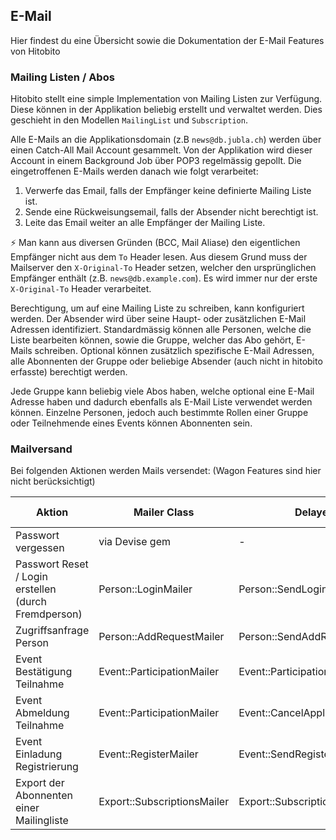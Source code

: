 ## E-Mail

Hier findest du eine Übersicht sowie die Dokumentation der E-Mail Features von Hitobito

### Mailing Listen / Abos

Hitobito stellt eine simple Implementation von Mailing Listen zur Verfügung.
Diese können in der Applikation beliebig erstellt und verwaltet werden. Dies
geschieht in den Modellen `MailingList` und `Subscription`.

Alle E-Mails an die Applikationsdomain (z.B `news@db.jubla.ch`) werden über
einen Catch-All Mail Account gesammelt. Von der Applikation wird dieser Account
in einem Background Job über POP3 regelmässig gepollt. Die eingetroffenen
E-Mails werden danach wie folgt verarbeitet:

1. Verwerfe das Email, falls der Empfänger keine definierte Mailing Liste ist.
2. Sende eine Rückweisungsemail, falls der Absender nicht berechtigt ist.
3. Leite das Email weiter an alle Empfänger der Mailing Liste.

⚡ Man kann aus diversen Gründen (BCC, Mail Aliase) den eigentlichen Empfänger
nicht aus dem `To` Header lesen. Aus diesem Grund muss der Mailserver den
`X-Original-To` Header setzen, welcher den ursprünglichen Empfänger enthält
(z.B. `news@db.example.com`). Es wird immer nur der erste `X-Original-To` Header
verarbeitet.

Berechtigung, um auf eine Mailing Liste zu schreiben, kann konfiguriert werden.
Der Absender wird über seine Haupt- oder zusätzlichen E-Mail Adressen
identifiziert. Standardmässig können alle Personen, welche die Liste bearbeiten
können, sowie die Gruppe, welcher das Abo gehört, E-Mails schreiben. Optional
können zusätzlich spezifische E-Mail Adressen, alle Abonnenten der Gruppe oder
beliebige Absender (auch nicht in hitobito erfasste) berechtigt werden.

Jede Gruppe kann beliebig viele Abos haben, welche optional eine E-Mail Adresse
haben und dadurch ebenfalls als E-Mail Liste verwendet werden können. Einzelne
Personen, jedoch auch bestimmte Rollen einer Gruppe oder Teilnehmende eines
Events können Abonnenten sein.

### Mailversand

Bei folgenden Aktionen werden Mails versendet: (Wagon Features sind hier nicht
berücksichtigt)

| Aktion | Mailer Class | DelayedJob | Attachment ? |
| --- | --- | --- | --- |
| Passwort vergessen | via Devise gem | - | nein |
| Passwort Reset / Login erstellen (durch Fremdperson) | Person::LoginMailer | Person::SendLoginJob | nein |
| Zugriffsanfrage Person | Person::AddRequestMailer | Person::SendAddRequestJob | nein |
| Event Bestätigung Teilnahme | Event::ParticipationMailer | Event::ParticipationConfirmationJob | ja |
| Event Abmeldung Teilnahme | Event::ParticipationMailer | Event::CancelApplicationJob | nein |
| Event Einladung Registrierung | Event::RegisterMailer | Event::SendRegisterLoginJob | nein |
| Export der Abonnenten einer Mailingliste| Export::SubscriptionsMailer | Export::SubscriptionsJob | ja |
